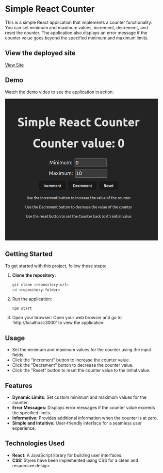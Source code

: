 # Simple React Counter

This is a simple React application that implements a counter functionality. You can set minimum and maximum values, increment, decrement, and reset the counter. The application also displays an error message if the counter value goes beyond the specified minimum and maximum limits.

## View the deployed site
[View Site]('https://counter-6v4849gnp-nithin-sivakumars-projects.vercel.app/')

## Demo

Watch the demo video to see the application in action:

[![Demo Video](./demo/thumbnail.png)](./demo/counter-demo.mp4)

## Getting Started

To get started with this project, follow these steps:

1. **Clone the repository:**
   ```sh
   git clone <repository-url>
   cd <repository-folder>
   ```
2. Run the application:
    ```
    npm start
    ```
3. Open your browser:
Open your web browser and go to 'http://localhost:3000' to view the application.

## Usage
* Set the minimum and maximum values for the counter using the input fields.
* Click the "Increment" button to increase the counter value.
* Click the "Decrement" button to decrease the counter value.
* Click the "Reset" button to reset the counter value to the initial value.

## Features
* <b>Dynamic Limits:</b> Set custom minimum and maximum values for the counter.
* <b>Error Messages:</b> Displays error messages if the counter value exceeds the specified limits.
* <b>Informative:</b> Provides additional information when the counter is at zero.
* <b>Simple and Intuitive:</b> User-friendly interface for a seamless user experience.

## Technologies Used
* <b>React:</b> A JavaScript library for building user interfaces.
* <b>CSS:</b> Styles have been implemented using CSS for a clean and responsive design.
